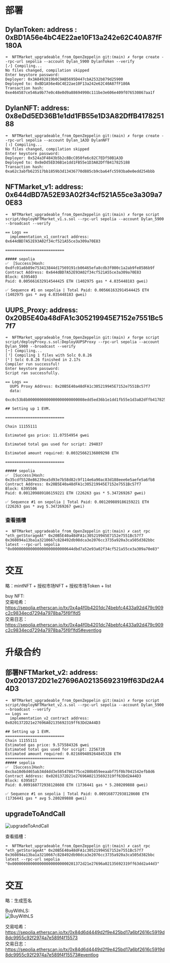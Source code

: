 # 部署
## DylanToken: address : 0xBD1A56e4bC4E22ae10F13a242e62C40A87fF180A
```shell
➜  NFTMarket_upgradeable_from_OpenZeppelin git:(main) ✗ forge create --rpc-url sepolia --account Dylan_5900 DylanToken --verify
[⠔] Compiling...
No files changed, compilation skipped
Enter keystore password:
Deployer: 0x3A8492819b0C9AB5695D447cbA2532b879d25900
Deployed to: 0xBD1A56e4bC4E22ae10F13a242e62C40A87fF180A
Transaction hash: 0xe464587ce546a9b77e0c48e0d9a88694998c111be3e606e409f076530867aa1f
```

## DylanNFT: address: 0x8eDd5ED36B1e1dd1FB55e1D3A82DffB417825188
```shell
➜  NFTMarket_upgradeable_from_OpenZeppelin git:(main) ✗ forge create --rpc-url sepolia --account Dylan_1A3D DylanNFT           
[⠰] Compiling...
No files changed, compilation skipped
Enter keystore password:
Deployer: 0x524a3F4843b5b2c8BcC050fe6c82C7EDf50B1A3D
Deployed to: 0x8eDd5ED36B1e1dd1FB55e1D3A82DffB417825188
Transaction hash: 0xa62c3abfb623517bb1859b3d13436770d885cb9cba64fc5593ba0e0edd254bbb
```


## NFTMarket_v1: address: 0x644dBD7A52E93A02f34cf521A55ce3a309a70E83
```shell
➜  NFTMarket_upgradeable_from_OpenZeppelin git:(main) ✗ forge script script/deployNFTMarket_v1.s.sol --rpc-url sepolia --account Dylan_5900 --broadcast --verify

== Logs ==
  implementation_v1_contract address:  0x644dBD7A52E93A02f34cf521A55ce3a309a70E83

==========================

##### sepolia
✅  [Success]Hash: 0xdfc01a6b89e753413844d17569191cb06465efa8cdb3f000c1a2ab9fe8586b9f
Contract Address: 0x644dBD7A52E93A02f34cf521A55ce3a309a70E83
Block: 6395403
Paid: 0.005661632914544425 ETH (1402975 gas * 4.035448183 gwei)

✅ Sequence #1 on sepolia | Total Paid: 0.005661632914544425 ETH (1402975 gas * avg 4.035448183 gwei)
```

## UUPS_Proxy: address: 0x20B5E40a48dFA1c305219945E7152e7551Bc57f7
```shell
➜  NFTMarket_upgradeable_from_OpenZeppelin git:(main) ✗ forge script script/deployProxy.s.sol:DeployUUPSProxy --rpc-url sepolia --account Dylan_5900 --broadcast --verify
[⠒] Compiling...
[⠘] Compiling 1 files with Solc 0.8.26
[⠃] Solc 0.8.26 finished in 2.17s
Compiler run successful!
Enter keystore password:
Script ran successfully.

== Logs ==
  UUPS Proxy Address: 0x20B5E40a48dFA1c305219945E7152e7551Bc57f7
  data:
  0xc0c53b8b0000000000000000000000008edd5ed36b1e1dd1fb55e1d3a82dffb417825188000000000000000000000000bd1a56e4bc4e22ae10f13a242e62c40a87ff180a0000000000000000000000003a8492819b0c9ab5695d447cba2532b879d25900

## Setting up 1 EVM.

==========================

Chain 11155111

Estimated gas price: 11.07554954 gwei

Estimated total gas used for script: 294037

Estimated amount required: 0.00325662136009298 ETH

==========================

##### sepolia
✅  [Success]Hash: 0x35cdf5528e86239ea5d93e7b58d82c9f114e6a90ac83d188eee6e5aefe5a6fb8
Contract Address: 0x20B5E40a48dFA1c305219945E7152e7551Bc57f7
Block: 6395506
Paid: 0.001209889186159221 ETH (226263 gas * 5.347269267 gwei)

✅ Sequence #1 on sepolia | Total Paid: 0.001209889186159221 ETH (226263 gas * avg 5.347269267 gwei)
```

### 查看插槽
```shell
➜  NFTMarket_upgradeable_from_OpenZeppelin git:(main) ✗ cast rpc "eth_getStorageAt" 0x20B5E40a48dFA1c305219945E7152e7551Bc57f7 0x360894a13ba1a3210667c828492db98dca3e2076cc3735a920a3ca505d382bbc  latest --rpc-url sepolia
"0x000000000000000000000000644dbd7a52e93a02f34cf521a55ce3a309a70e83"
```

# 交互
略：mintNFT + 授权市场NFT + 授权市场Token + list  

buy NFT:  
交易哈希：https://sepolia.etherscan.io/tx/0x4a4f0b4201dc74bebfc4433a92d479c909c2c9834ecd7294a7978ba75f6f1fd5  
交易日志：https://sepolia.etherscan.io/tx/0x4a4f0b4201dc74bebfc4433a92d479c909c2c9834ecd7294a7978ba75f6f1fd5#eventlog

# 升级合约
## 部署NFTMarket_v2: address: 0x0201372D21e27696A02135692319ff63Dd2A44D3
```shell
➜  NFTMarket_upgradeable_from_OpenZeppelin git:(main) ✗ forge script script/deployNFTMarket_v2.s.sol --rpc-url sepolia --account Dylan_5900 --broadcast --verify
== Logs ==
  implementation_v2_contract address:  0x0201372D21e27696A02135692319ff63Dd2A44D3

## Setting up 1 EVM.
==========================
Chain 11155111
Estimated gas price: 9.575584326 gwei
Estimated total gas used for script: 2256728
Estimated amount required: 0.021609489264845328 ETH
==========================
##### sepolia
✅  [Success]Hash: 0xcba10d6d465ab34d4dd3e5854786775ce280b859eeaabf75f0b7041542efb8d6
Contract Address: 0x0201372D21e27696A02135692319ff63Dd2A44D3
Block: 6395817
Paid: 0.009168772938128608 ETH (1736441 gas * 5.280209888 gwei)

✅ Sequence #1 on sepolia | Total Paid: 0.009168772938128608 ETH (1736441 gas * avg 5.280209888 gwei)
```

## upgradeToAndCall
![upgradeToAndCall](./img/upgradeToAndCall.png)  

查看插槽：  
```shell
➜  NFTMarket_upgradeable_from_OpenZeppelin git:(main) ✗ cast rpc "eth_getStorageAt" 0x20B5E40a48dFA1c305219945E7152e7551Bc57f7 0x360894a13ba1a3210667c828492db98dca3e2076cc3735a920a3ca505d382bbc  latest --rpc-url sepolia
"0x0000000000000000000000000201372d21e27696a02135692319ff63dd2a44d3"
```

# 交互
略：生成签名  

BuyWithLS:  
![BuyWithLS](./img/BuyWithLS.png)

交易哈希：https://sepolia.etherscan.io/tx/0x84d6d4449d2f9e425bd17a6bf2616c5919d8dc9955c92f2974a7e589f4f15573  
交易日志：https://sepolia.etherscan.io/tx/0x84d6d4449d2f9e425bd17a6bf2616c5919d8dc9955c92f2974a7e589f4f15573#eventlog